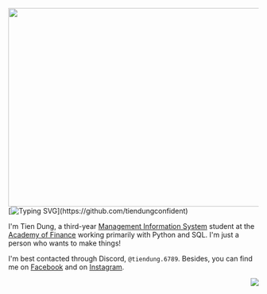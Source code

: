 <img height="400" width = "1080" align="left" src="https://i.pinimg.com/736x/ea/1d/97/ea1d9797c9bf3dda7a23b238e5e4b364.jpg"></a>

[![Typing SVG](https://readme-typing-svg.herokuapp.com?font=Nanum+Gothic+Coding&pause=1000&color=FF0000&background=FFFFFF00&width=435&lines=Hi+there%2C+I'm+Tien+Dung.;Hi+there%2C+I'm+tiendung.6789.;You+can+call+me+Demi.)](https://github.com/tiendungconfident)

I'm Tien Dung, a third-year [Management Information System](https://www.facebook.com/lcdhtttkt.hvtc) student at the [Academy of Finance](https://www.facebook.com/aof.fanpage) working primarily with Python and SQL. I'm just a person who wants to make things!

I'm best contacted through Discord, `@tiendung.6789`. Besides, you can find me on [Facebook](https://www.facebook.com/tiendungconfident/) and on [Instagram](https://www.instagram.com/tiendung.6789/).

<img align="right" src="https://github-readme-stats.vercel.app/api/top-langs/?username=tiendungconfident&layout=compact&card_width=250&hide_border=true&theme=dracula"/>
